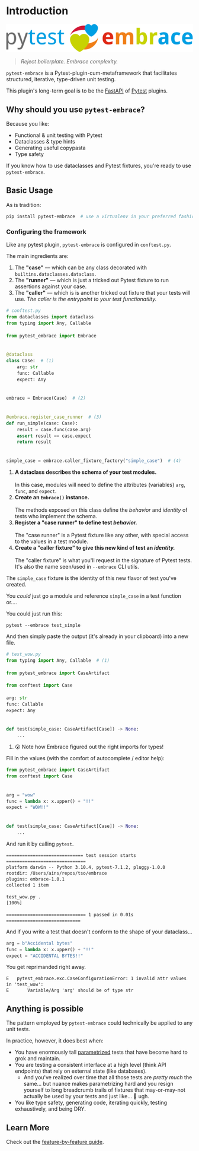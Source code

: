 # Introduction

![Image title](logotype.svg)

> _Reject boilerplate. Embrace complexity._

`pytest-embrace` is a Pytest-plugin-cum-metaframework that facilitates structured, iterative, type-driven unit testing.

This plugin's long-term goal is to be the [FastAPI](https://fastapi.tiangolo.com/) of [Pytest](https://docs.pytest.org/en/7.1.x/) plugins.

## Why should you use `pytest-embrace`?

Because you like:

- Functional & unit testing with Pytest
- Dataclasses & type hints
- Generating useful copypasta
- Type safety

If you know how to use dataclasses and Pytest fixtures, you're ready to use `pytest-embrace`.

## Basic Usage
As is tradition:

```bash
pip install pytest-embrace  # use a virtualenv in your preferred fashion
```

### Configuring the framework

Like any pytest plugin, `pytest-embrace` is configured in `conftest.py`.

The main ingredients are:

1. The **"case"** –– which can be any class decorated with `builtins.dataclasses.dataclass`.
2. The **"runner"** –– which is just a tricked out Pytest fixture to run assertions against your case.
3. The **"caller"** –– which is is another tricked out fixture that your tests will use. *The caller is the entrypoint to your test functionatlity.*

```python
# conftest.py
from dataclasses import dataclass
from typing import Any, Callable

from pytest_embrace import Embrace


@dataclass
class Case:  # (1)
    arg: str
    func: Callable
    expect: Any


embrace = Embrace(Case)  # (2)


@embrace.register_case_runner  # (3)
def run_simple(case: Case):
    result = case.func(case.arg)
    assert result == case.expect
    return result


simple_case = embrace.caller_fixture_factory("simple_case")  # (4)
```

1.    **A dataclass describes the schema of your test modules.**<br><br>In this case, modules will need to define the attributes (variables) `arg`, `func`, and `expect`.
2.    **Create an `Embrace()` instance.**<br><br>The methods exposed on this class define the *behavior* and *identity* of tests who implement the schema.
3.    **Register a "case runner" to define test *behavior.***<br><br>The "case runner" is a Pytest fixture like any other, with special access to the values in a test module.
4.    **Create a "caller fixture" to give this new kind of test an *identity.***<br><br>The "caller fixture" is what you'll request in the signature of Pytest tests. It's also the name seen/used in `--embrace` CLI utils.

The `simple_case` fixture is the identity of this new flavor of test you've created.

You *could* just go a module and reference `simple_case` in a test function or....

You could just run this:

```shell
pytest --embrace test_simple
```

And then simply paste the output (it's already in your clipboard) into a new file.

```python
# test_wow.py
from typing import Any, Callable  # (1)

from pytest_embrace import CaseArtifact

from conftest import Case

arg: str
func: Callable
expect: Any


def test(simple_case: CaseArtifact[Case]) -> None:
    ...
```

1.    😮 Note how Embrace figured out the right imports for types!

Fill in the values (with the comfort of autocomplete / editor help):

```python
from pytest_embrace import CaseArtifact
from conftest import Case


arg = "wow"
func = lambda x: x.upper() + "!!"
expect = "WOW!!"


def test(simple_case: CaseArtifact[Case]) -> None:
    ...
```

And run it by calling `pytest`.

```shell
============================= test session starts ==============================
platform darwin -- Python 3.10.4, pytest-7.1.2, pluggy-1.0.0
rootdir: /Users/ains/repos/tso/embrace
plugins: embrace-1.0.1
collected 1 item

test_wow.py .                                                            [100%]

============================== 1 passed in 0.01s ============================
```

And if you write a test that doesn't conform to the shape of your dataclass...

```python
arg = b"Accidental bytes"
func = lambda x: x.upper() + "!!"
expect = "ACCIDENTAL BYTES!!"
```

You get reprimanded right away.

```shell
E   pytest_embrace.exc.CaseConfigurationError: 1 invalid attr values in 'test_wow':
E       Variable/Arg 'arg' should be of type str
```

## Anything is possible

The pattern employed by `pytest-embrace` could technically be applied to any unit tests.

In practice, however, it does best when:

- You have enormously tall [parametrized](https://docs.pytest.org/en/7.1.x/how-to/parametrize.html#parametrize) tests that have become hard to grok and maintain.
- You are testing a consistent interface at a high level (think API endpoints) that rely on external state (like databases).
  - And you've realized over time that all those tests are _pretty much_ the same... but nuance makes parametrizing hard and you resign yourself to long breadcrumb trails of fixtures that may-or-may-not actually be used by your tests and just like... 😤 ugh.
- You like type safety, generating code, iterating quickly, testing exhaustively, and being DRY.

## Learn More

Check out the [feature-by-feature guide](./usage/index.md).
